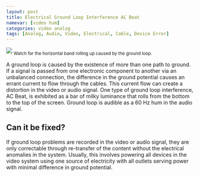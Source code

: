 ```yaml
---
layout: post
title: Electrical Ground Loop Interference AC Beat
namevar: [video hum]
categories: video analog
tags: [Analog, Audio, Video, Electrical, Cable, Device Error]
---
```


<img src="{{ site.baseurl }}/images/EGLI_AC_Beat_Flat.jpg">
<sub>Watch for the horizontal band rolling up caused by the ground loop.</sub>

A ground loop is caused by the existence of more than one path to ground. If a signal is passed from one electronic component to another via an unbalanced connection, the difference in the ground potential causes an errant current to flow through the cables. This current flow can create a distortion in the video or audio signal. One type of ground loop interference, AC Beat, is exhibited as a bar of milky luminance that rolls from the bottom to the top of the screen. Ground loop is audible as a 60 Hz hum in the audio signal.

## Can it be fixed?

If ground loop problems are recorded in the video or audio signal, they are only correctable through re-transfer of the content without the electrical anomalies in the system. Usually, this involves powering all devices in the video system using one source of electricity with all outlets serving power with minimal difference in ground potential.

